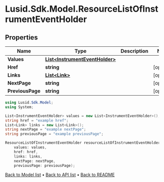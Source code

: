 # Lusid.Sdk.Model.ResourceListOfInstrumentEventHolder

## Properties

Name | Type | Description | Notes
------------ | ------------- | ------------- | -------------
**Values** | [**List&lt;InstrumentEventHolder&gt;**](InstrumentEventHolder.md) |  | 
**Href** | **string** |  | [optional] 
**Links** | [**List&lt;Link&gt;**](Link.md) |  | [optional] 
**NextPage** | **string** |  | [optional] 
**PreviousPage** | **string** |  | [optional] 

```csharp
using Lusid.Sdk.Model;
using System;

List<InstrumentEventHolder> values = new List<InstrumentEventHolder>();
string href = "example href";
List<Link> links = new List<Link>();
string nextPage = "example nextPage";
string previousPage = "example previousPage";

ResourceListOfInstrumentEventHolder resourceListOfInstrumentEventHolderInstance = new ResourceListOfInstrumentEventHolder(
    values: values,
    href: href,
    links: links,
    nextPage: nextPage,
    previousPage: previousPage);
```

[Back to Model list](../README.md#documentation-for-models) &#8226; [Back to API list](../README.md#documentation-for-api-endpoints) &#8226; [Back to README](../README.md)
